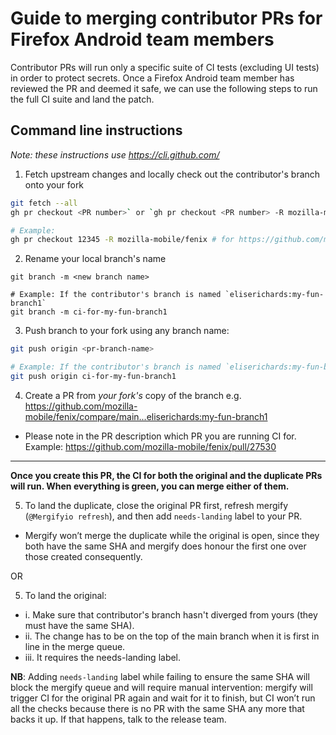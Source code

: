 # Guide to merging contributor PRs for Firefox Android team members

Contributor PRs will run only a specific suite of CI tests (excluding UI tests) in order to protect secrets. Once a Firefox Android team member has reviewed the PR and deemed it safe, we can use the following steps to run the full CI suite and land the patch.

## Command line instructions

_Note: these instructions use https://cli.github.com/_

1. Fetch upstream changes and locally check out the contributor's branch onto your fork
```sh
git fetch --all
gh pr checkout <PR number>` or `gh pr checkout <PR number> -R mozilla-mobile/fenix

# Example:
gh pr checkout 12345 -R mozilla-mobile/fenix # for https://github.com/mozilla-mobile/fenix/pull/12345
```
2. Rename your local branch's name
```
git branch -m <new branch name>

# Example: If the contributor's branch is named `eliserichards:my-fun-branch1`
git branch -m ci-for-my-fun-branch1
```

3. Push branch to your fork using any branch name:
```sh
git push origin <pr-branch-name>

# Example: If the contributor's branch is named `eliserichards:my-fun-branch1`
git push origin ci-for-my-fun-branch1
```

4. Create a PR from _your fork's_ copy of the branch e.g. https://github.com/mozilla-mobile/fenix/compare/main...eliserichards:my-fun-branch1

* Please note in the PR description which PR you are running CI for. Example: https://github.com/mozilla-mobile/fenix/pull/27530

***

**Once you create this PR, the CI for both the original and the duplicate PRs will run. When everything is green, you can merge either of them.**

5. To land the duplicate, close the original PR first, refresh mergify (`@Mergifyio refresh`), and then add `needs-landing` label to your PR. 

* Mergify won’t merge the duplicate while the original is open, since they both have the same SHA and mergify does honour the first one over those created consequently.

OR

5. To land the original:
* i. Make sure that contributor's branch hasn't diverged from yours (they must have the same SHA).
* ii. The change has to be on the top of the main branch when it is first in line in the merge queue. 
* iii. It requires the needs-landing label. 

**NB**: Adding `needs-landing` label while failing to ensure the same SHA will block the mergify queue and will require manual intervention: mergify will trigger CI for the original PR again and wait for it to finish, but CI won’t run all the checks because there is no PR with the same SHA any more that backs it up. If that happens, talk to the release team.
